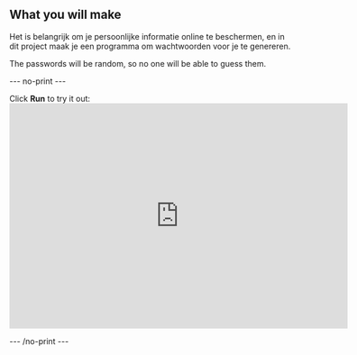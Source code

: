 ## What you will make

Het is belangrijk om je persoonlijke informatie online te beschermen, en in dit project maak je een programma om wachtwoorden voor je te genereren.

The passwords will be random, so no one will be able to guess them.

--- no-print ---

Click **Run** to try it out: <iframe src="https://editor.raspberrypi.org/en/embed/viewer/password-generator-complete" width="600" height="400" frameborder="0" marginwidth="0" marginheight="0" allowfullscreen> </iframe>

--- /no-print ---
